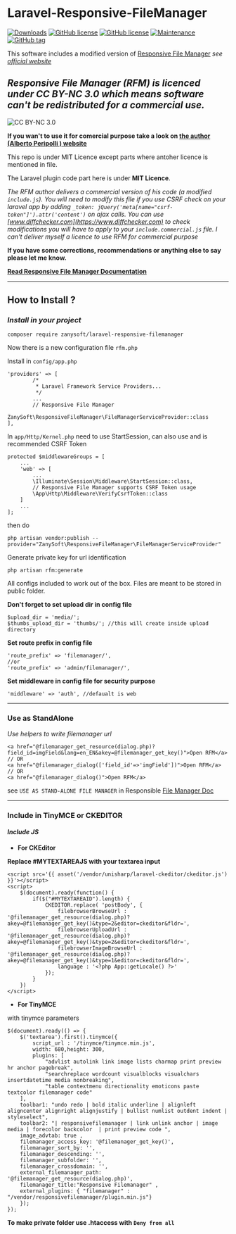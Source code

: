# Laravel-Responsive-FileManager

[![Downloads](https://img.shields.io/packagist/dt/zanysoft/laravel-responsive-filemanager.svg?style=flat-square)](https://packagist.org/packages/zanysoft/laravel-responsive-filemanager)
[![GitHub license](https://img.shields.io/badge/License-MIT-informational.svg)](https://github.com/zanysoft/laravel-responsive-filemanager/blob/master/LICENSE)
[![GitHub license](https://img.shields.io/badge/Licence-CC%20BY%20NC%203.0-informational.svg)](https://creativecommons.org/licenses/by-nc/3.0/)
[![Maintenance](https://img.shields.io/badge/Maintained%3F-yes-informational.svg)](https://GitHub.com/Naereen/StrapDown.js/graphs/commit-activity)
[![GitHub tag](https://img.shields.io/github/tag/ZanySoft/laravel-responsive-filemanager.svg?style=flat&logo=laravel&color=informational)](https://github.com/zanysoft/laravel-responsive-filemanager/tags)

This software includes a modified version of [Responsive File Manager](https://github.com/trippo/ResponsiveFilemanager) *see [official website](https://responsivefilemanager.com/)*

## *Responsive File Manager (RFM) is licenced under CC BY-NC 3.0 which means software can't be redistributed for a commercial use.*

![CC BY-NC 3.0](http://i.creativecommons.org/l/by-nc/3.0/88x31.png)

**If you wan't to use it for comercial purpose take a look on [the author (Alberto Peripolli
) website](https://responsivefilemanager.com/#download-section)**

This repo is under MIT Licence except parts where antoher licence is mentioned in file.

The Laravel plugin code part here is under **MIT Licence**.

*The RFM author delivers a commercial version of his code (a modified ```include.js```). You will need to modify this file if you use CSRF check on your laravel app by adding ```_token: jQuery('meta[name="csrf-token"]').attr('content')``` on ajax calls. You can use [www.diffchecker.com](https://www.diffchecker.com) to check modifications you will have to apply to your ```include.commercial.js``` file. I can't deliver myself a licence to use RFM for commercial purpose*

__**If you have some corrections, recommendations or anything else to say please let me know.**__

**__[Read Responsive File Manager Documentation](https://responsivefilemanager.com/index.php#documentation-section)__**

___

## **How to Install ?**

### *Install in your project*

    composer require zanysoft/laravel-responsive-filemanager

Now there is a new configuration file ```rfm.php```

Install in ```config/app.php```

    'providers' => [
            /*
             * Laravel Framework Service Providers...
             */
            ...
            // Responsive File Manager
            ZanySoft\ResponsiveFileManager\FileManagerServiceProvider::class
    ],

In ```app/Http/Kernel.php``` need to use StartSession, can also use and is recommended CSRF Token

    protected $middlewareGroups = [
        ...
        'web' => [
            ...
            \Illuminate\Session\Middleware\StartSession::class,
            // Responsive File Manager supports CSRF Token usage
            \App\Http\Middleware\VerifyCsrfToken::class
        ]
        ...
    ];

then do

    php artisan vendor:publish --provider="ZanySoft\ResponsiveFileManager\FileManagerServiceProvider"

Generate private key for url identification

    php artisan rfm:generate

All configs included to work out of the box.
Files are meant to be stored in public folder.

**Don't forget to set upload dir in config file**

    $upload_dir = 'media/';
    $thumbs_upload_dir = 'thumbs/'; //this will create inside upload directory
    
**Set route prefix in config file**

    'route_prefix' => 'filemanager/',
    //or
    'route_prefix' => 'admin/filemanager/',  
      
**Set middleware in config file for security purpose**

    'middleware' => 'auth', //defaualt is web
    
___

### Use as StandAlone

*Use helpers to write filemanager url*

    <a href="@filemanager_get_resource(dialog.php)?field_id=imgField&lang=en_EN&akey=@filemanager_get_key()">Open RFM</a>
    // OR
    <a href="@filemanager_dialog(['field_id'=>'imgField'])">Open RFM</a>    
    // OR
    <a href="@filemanager_dialog()">Open RFM</a>

see ```USE AS STAND-ALONE FILE MANAGER``` in Responsible [File Manager Doc](https://responsivefilemanager.com/index.php#documentation-section)

___

### Include in TinyMCE or CKEDITOR

#### *Include JS*

- **For CKEditor**

__**Replace #MYTEXTAREAJS with your textarea input**__

    <script src='{{ asset('/vendor/unisharp/laravel-ckeditor/ckeditor.js') }}'></script>
    <script>
        $(document).ready(function() {
            if($("#MYTEXTAREAID").length) {
                CKEDITOR.replace( 'postBody', {
                    filebrowserBrowseUrl : '@filemanager_get_resource(dialog.php)?akey=@filemanager_get_key()&type=2&editor=ckeditor&fldr=',
                    filebrowserUploadUrl : '@filemanager_get_resource(dialog.php)?akey=@filemanager_get_key()&type=2&editor=ckeditor&fldr=',
                    filebrowserImageBrowseUrl : '@filemanager_get_resource(dialog.php)?akey=@filemanager_get_key()&type=1&editor=ckeditor&fldr=',
                    language : '<?php App::getLocale() ?>'
                });
            }
        })
    </script>

- **For TinyMCE**

with tinymce parameters

    $(document).ready(() => {
        $('textarea').first().tinymce({
            script_url : '/tinymce/tinymce.min.js',
            width: 680,height: 300,
            plugins: [
                "advlist autolink link image lists charmap print preview hr anchor pagebreak",
                "searchreplace wordcount visualblocks visualchars insertdatetime media nonbreaking",
                "table contextmenu directionality emoticons paste textcolor filemanager code"
        ],
        toolbar1: "undo redo | bold italic underline | alignleft aligncenter alignright alignjustify | bullist numlist outdent indent | styleselect",
        toolbar2: "| responsivefilemanager | link unlink anchor | image media | forecolor backcolor  | print preview code ",
        image_advtab: true ,
        filemanager_access_key: '@filemanager_get_key()',
        filemanager_sort_by: '',
        filemanager_descending: '',
        filemanager_subfolder: '',
        filemanager_crossdomain: '',
        external_filemanager_path: '@filemanager_get_resource(dialog.php)',
        filemanager_title:"Responsive Filemanager" ,
        external_plugins: { "filemanager" : "/vendor/responsivefilemanager/plugin.min.js"}
        });
    });

**To make private folder use .htaccess with ```Deny from all```**